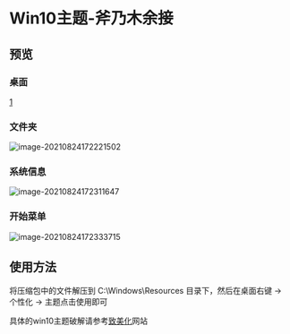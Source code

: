# Win10主题-斧乃木余接

## 预览

### 桌面

[1](https://github.com/xjhqre/windows10_theme/blob/main/pictures/1.png!/scale/50)

### 文件夹

![image-20210824172221502](https://github.com/xjhqre/windows10_theme/blob/main/pictures/2.png)

### 系统信息

![image-20210824172311647](https://github.com/xjhqre/windows10_theme/blob/main/pictures/3.png)

### 开始菜单

![image-20210824172333715](https://github.com/xjhqre/windows10_theme/blob/main/pictures/4.png)



## 使用方法

将压缩包中的文件解压到 C:\Windows\Resources 目录下，然后在桌面右键 -> 个性化 -> 主题点击使用即可

具体的win10主题破解请参考[致美化](https://zhutix.com/)网站

